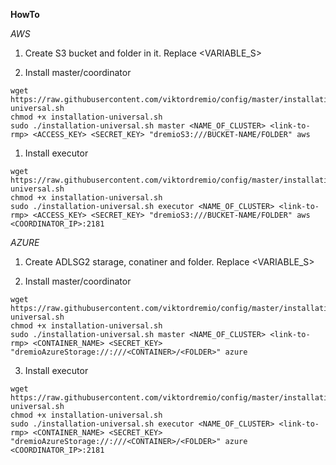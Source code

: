 **HowTo** 

_AWS_

1. Create S3 bucket and folder in it. Replace <VARIABLE_S>

2. Install master/coordinator
```
wget https://raw.githubusercontent.com/viktordremio/config/master/installation-universal.sh
chmod +x installation-universal.sh
sudo ./installation-universal.sh master <NAME_OF_CLUSTER> <link-to-rmp> <ACCESS_KEY> <SECRET_KEY> "dremioS3:///BUCKET-NAME/FOLDER" aws
```


1.  Install executor
```
wget https://raw.githubusercontent.com/viktordremio/config/master/installation-universal.sh
chmod +x installation-universal.sh
sudo ./installation-universal.sh executor <NAME_OF_CLUSTER> <link-to-rmp> <ACCESS_KEY> <SECRET_KEY> "dremioS3:///BUCKET-NAME/FOLDER" aws <COORDINATOR_IP>:2181
```





_AZURE_

1. Create ADLSG2 starage, conatiner and folder. Replace <VARIABLE_S>

2. Install master/coordinator 



```
wget https://raw.githubusercontent.com/viktordremio/config/master/installation-universal.sh
chmod +x installation-universal.sh
sudo ./installation-universal.sh master <NAME_OF_CLUSTER> <link-to-rmp> <CONTAINER_NAME> <SECRET_KEY> "dremioAzureStorage://:///<CONTAINER>/<FOLDER>" azure
```

3.  Install executor


```
wget https://raw.githubusercontent.com/viktordremio/config/master/installation-universal.sh
chmod +x installation-universal.sh
sudo ./installation-universal.sh executor <NAME_OF_CLUSTER> <link-to-rmp> <CONTAINER_NAME> <SECRET_KEY> "dremioAzureStorage://:///<CONTAINER>/<FOLDER>" azure <COORDINATOR_IP>:2181
```


